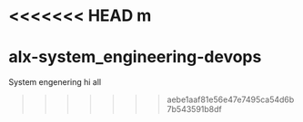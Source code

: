 <<<<<<< HEAD
m
=======
# alx-system_engineering-devops
System engenering
hi all
>>>>>>> aebe1aaf81e56e47e7495ca54d6b7b543591b8df
